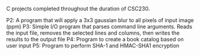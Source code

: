 C projects completed throughout the duration of CSC230.

P2: A program that will apply a 3x3 gaussian blur to all pixels of input image (ppm)
P3: Simple I/O program that parses command line arguments. Reads the input file, 
    removes the selected lines and columns, then writes the results to the output file
P4: Program to create a book catalog based on user input
P5: Program to perform SHA-1 and HMAC-SHA1 encryption

